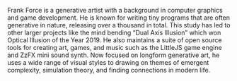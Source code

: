 Frank Force is a generative artist with a background in computer graphics and game development. He is known for writing tiny programs that are often generative in nature, releasing over a thousand in total. This study has led to other larger projects like the mind bending “Dual Axis Illusion” which won Optical Illusion of the Year 2019. He also maintains a suite of open source tools for creating art, games, and music such as the LittleJS game engine and ZzFX mini sound synth. Now focused on longform generative art, he uses a wide range of visual styles to drawing on themes of emergent complexity, simulation theory, and finding connections in modern life.
